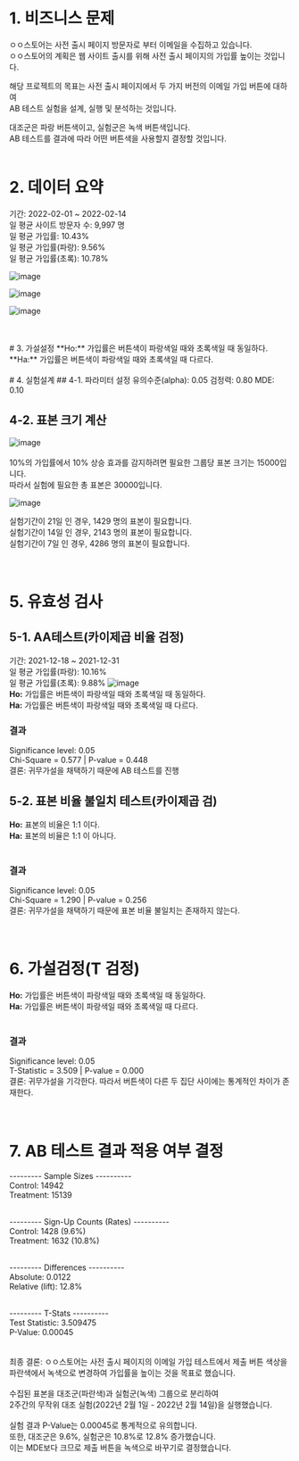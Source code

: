 # 1. 비즈니스 문제
ㅇㅇ스토어는 사전 출시 페이지 방문자로 부터 이메일을 수집하고 있습니다.  
ㅇㅇ스토어의 계획은 웹 사이트 출시를 위해 사전 출시 페이지의 가입률 높이는 것입니다.

해당 프로젝트의 목표는 사전 출시 페이지에서 두 가지 버전의 이메일 가입 버튼에 대하여  
AB 테스트 실험을 설계, 실행 및 분석하는 것입니다.

대조군은 파랑 버튼색이고, 실험군은 녹색 버튼색입니다.  
AB 테스트를 결과에 따라 어떤 버튼색을 사용할지 결정할 것입니다.
<br>
<br>
# 2. 데이터 요약
기간: 2022-02-01 ~ 2022-02-14  
일 평균 사이트 방문자 수: 9,997 명  
일 평균 가입률: 10.43%  
일 평균 가입률(파랑): 9.56%  
일 평균 가입률(초록): 10.78%

![image](https://github.com/damagejun19/PortfolioProjects/assets/85101841/ec40b58b-d164-4578-8062-49fa706e4476)  

![image](https://github.com/damagejun19/PortfolioProjects/assets/85101841/2b512c08-7abb-452f-a587-6af5c07627d7)  

![image](https://github.com/damagejun19/PortfolioProjects/assets/85101841/8713e5d9-d67f-4832-b2b3-b7b4780e9118)  


<br>
<br>
# 3. 가설설정  
**Ho:** 가입률은 버튼색이 파랑색일 때와 초록색일 때 동일하다.  
**Ha:** 가입률은 버튼색이 파랑색일 때와 초록색일 때 다르다.  
<br>
<br>
# 4. 실험설계  
## 4-1. 파라미터 설정
유의수준(alpha): 0.05  
검정력: 0.80  
MDE: 0.10  

## 4-2. 표본 크기 계산  
![image](https://github.com/damagejun19/PortfolioProjects/assets/85101841/199edd03-eed0-4248-941d-537cfe7e1a02)  
<br>
10%의 가입률에서 10% 상승 효과를 감지하려면 필요한 그룹당 표본 크기는 15000입니다.  
따라서 실험에 필요한 총 표본은 30000입니다.  

![image](https://github.com/damagejun19/PortfolioProjects/assets/85101841/ac8e70a5-8f57-44bb-9976-475d495b8bcf)  

실험기간이 21일 인 경우, 1429 명의 표본이 필요합니다.   
실험기간이 14일 인 경우, 2143 명의 표본이 필요합니다.  
실험기간이 7일 인 경우, 4286 명의 표본이 필요합니다.  
<br>
<br>
# 5. 유효성 검사  
## 5-1. AA테스트(카이제곱 비율 검정)  
기간: 2021-12-18 ~ 2021-12-31  
일 평균 가입률(파랑): 10.16%  
일 평균 가입률(초록): 9.88%
![image](https://github.com/damagejun19/PortfolioProjects/assets/85101841/614be65f-cb2c-441b-8db7-501547ab015e)  
**Ho:** 가입률은 버튼색이 파랑색일 때와 초록색일 때 동일하다.  
**Ha:** 가입률은 버튼색이 파랑색일 때와 초록색일 때 다르다. 
<br>  
### 결과
Significance level: 0.05  
Chi-Square = 0.577 | P-value = 0.448  
결론: 귀무가설을 채택하기 때문에 AB 테스트를 진행

## 5-2. 표본 비율 불일치 테스트(카이제곱 검)  
**Ho:** 표본의 비율은 1:1 이다.  
**Ha:** 표본의 비율은 1:1 이 아니다.  
<br>  
### 결과
Significance level: 0.05  
Chi-Square = 1.290 | P-value = 0.256  
결론: 귀무가설을 채택하기 때문에 표본 비율 불일치는 존재하지 않는다.  
<br>
<br>
# 6. 가설검정(T 검정)  
**Ho:** 가입률은 버튼색이 파랑색일 때와 초록색일 때 동일하다.  
**Ha:** 가입률은 버튼색이 파랑색일 때와 초록색일 때 다르다.  
<br>  
### 결과
Significance level: 0.05  
T-Statistic = 3.509 | P-value = 0.000  
결론: 귀무가설을 기각한다. 따라서 버튼색이 다른 두 집단 사이에는 통계적인 차이가 존재한다.  
<br>
<br>
# 7. AB 테스트 결과 적용 여부 결정
--------- Sample Sizes ----------  
Control: 14942  
Treatment: 15139  
<br>  

--------- Sign-Up Counts (Rates) ----------  
Control: 1428 (9.6%)  
Treatment: 1632 (10.8%)  
<br>  

--------- Differences ----------  
Absolute: 0.0122  
Relative (lift): 12.8%  
<br>  

--------- T-Stats ----------  
Test Statistic: 3.509475  
P-Value: 0.00045  
<br>  
최종 결론: ㅇㅇ스토어는 사전 출시 페이지의 이메일 가입 테스트에서 제출 버튼 색상을  
파란색에서 녹색으로 변경하여 가입률을 높이는 것을 목표로 했습니다.  
<br>
수집된 표본을 대조군(파란색)과 실험군(녹색) 그룹으로 분리하여  
2주간의 무작위 대조 실험(2022년 2월 1일 - 2022년 2월 14일)을 실행했습니다.  
<br>
실험 결과 P-Value는 0.00045로 통계적으로 유의합니다.  
또한, 대조군은 9.6%, 실험군은 10.8%로 12.8% 증가했습니다.  
이는 MDE보다 크므로 제출 버튼을 녹색으로 바꾸기로 결정했습니다.



